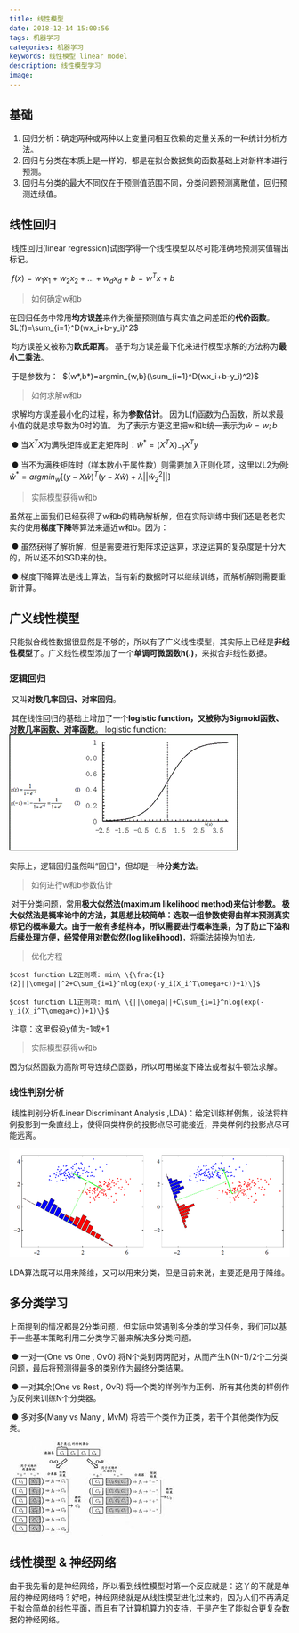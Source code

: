 ```yaml
---
title: 线性模型
date: 2018-12-14 15:00:56
tags: 机器学习
categories: 机器学习
keywords: 线性模型 linear model
description: 线性模型学习
image:
---
```




## 基础

1. 回归分析：确定两种或两种以上变量间相互依赖的定量关系的一种统计分析方法。
2. 回归与分类在本质上是一样的，都是在拟合数据集的函数基础上对新样本进行预测。
3. 回归与分类的最大不同仅在于预测值范围不同，分类问题预测离散值，回归预测连续值。



## 线性回归

​	线性回归(linear regression)试图学得一个线性模型以尽可能准确地预测实值输出标记。

​	$f(x) = w_1x_1+w_2x_2+...+w_dx_d+b=w^Tx+b$ 

> 如何确定w和b	

​	在回归任务中常用**均方误差**来作为衡量预测值与真实值之间差距的**代价函数**。
​	$L(f)=\sum_{i=1}^D(wx_i+b-y_i)^2$

​	均方误差又被称为**欧氏距离**。 基于均方误差最下化来进行模型求解的方法称为**最小二乘法**。

​	于是参数为：
​	$(w*,b*)=argmin_{w,b}(\sum_{i=1}^D(wx_i+b-y_i)^2)$



> 如何求解w和b

​	求解均方误差最小化的过程，称为**参数估计**。
​	因为L(f)函数为凸函数，所以求最小值的就是求导数为0时的值。
​	为了表示方便这里把w和b统一表示为$\widehat{w}={w;b}$

​	● 当$X^TX$为满秩矩阵或正定矩阵时：
​		$\widehat{w}^*=(X^TX)_{-1}X^Ty$

​	● 当不为满秩矩阵时（样本数小于属性数）则需要加入正则化项，这里以L2为例:
​		$\widehat{w}^*=argmin_{w}[(y-X\widehat{w})^T(y-X\widehat{w})+\lambda||\widehat{w}^2_2||]$



> 实际模型获得w和b

​	虽然在上面我们已经获得了w和b的精确解析解，但在实际训练中我们还是老老实实的使用**梯度下降**等算法来逼近w和b。因为：

​	● 虽然获得了解析解，但是需要进行矩阵求逆运算，求逆运算的复杂度是十分大的，所以还不如SGD来的快。

​	● 梯度下降算法是线上算法，当有新的数据时可以继续训练，而解析解则需要重新计算。



## 广义线性模型

​	只能拟合线性数据很显然是不够的，所以有了广义线性模型，其实际上已经是**非线性模型**了。
​	广义线性模型添加了一个**单调可微函数h(.)**，来拟合非线性数据。



### 逻辑回归

​	又叫**对数几率回归、对率回归**。

​	其在线性回归的基础上增加了一个**logistic function，又被称为Sigmoid函数、对数几率函数、对率函数**。
​		logistic function:   ![](线性模型/1.jpg)

​	实际上，逻辑回归虽然叫“回归”，但却是一种**分类方法**。

> 如何进行w和b参数估计

​	对于分类问题，常用**极大似然法(maximum likelihood method)**来估计参数。
​	极大似然法是概率论中的方法，其思想比较简单：选取一组参数使得由样本预测真实标记的概率最大。由于一般有多组样本，所以需要进行概率连乘，为了防止下溢和后续处理方便，经常使用**对数似然(log likelihood)**，将乘法装换为加法。

> 优化方程

 	$cost function L2正则项: min\ \{\frac{1}{2}||\omega||^2+C\sum_{i=1}^nlog(exp(-y_i(X_i^T\omega+c))+1)\}$

 	$cost function L1正则项: min\ \{||\omega||+C\sum_{i=1}^nlog(exp(-y_i(X_i^T\omega+c))+1)\}$

​	注意：这里假设y值为-1或+1

> 实际模型获得w和b

​	因为似然函数为高阶可导连续凸函数，所以可用梯度下降法或者拟牛顿法求解。



### 线性判别分析

​	线性判别分析(Linear Discriminant Analysis ,LDA)：给定训练样例集，设法将样例投影到一条直线上，使得同类样例的投影点尽可能接近，异类样例的投影点尽可能远离。

![](线性模型/2.png)

​	LDA算法既可以用来降维，又可以用来分类，但是目前来说，主要还是用于降维。



## 多分类学习

​	上面提到的情况都是2分类问题，但实际中常遇到多分类的学习任务，我们可以基于一些基本策略利用二分类学习器来解决多分类问题。

​	● 一对一(One vs One , OvO)
​		将N个类别两两配对，从而产生N(N-1)/2个二分类问题，最后将预测得最多的类别作为最终分类结果。

​	● 一对其余(One vs Rest , OvR)
​		将一个类的样例作为正例、所有其他类的样例作为反例来训练N个分类器。

​	● 多对多(Many vs Many , MvM)
​		将若干个类作为正类，若干个其他类作为反类。

![](线性模型/3.jpg)

## 线性模型 & 神经网络

​	由于我先看的是神经网络，所以看到线性模型时第一个反应就是：这丫的不就是单层的神经网络吗？
​	好吧，神经网络就是从线性模型进化过来的，因为人们不再满足于拟合简单的线性平面，而且有了计算机算力的支持，于是产生了能拟合更复杂数据的神经网络。





​	









